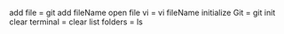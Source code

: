 add file = git add fileName
open file vi = vi fileName
initialize Git = git init
clear terminal = clear
list folders = ls
